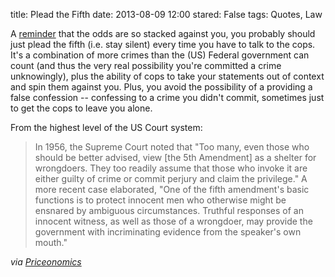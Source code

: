 title: Plead the Fifth
date: 2013-08-09 12:00
stared: False
tags: Quotes, Law

A
[reminder](http://priceonomics.com/how-sergey-aleynikov-learned-never-to-talk-to-the/)
that the odds are so stacked against you, you probably should just plead the
fifth (i.e. stay silent) every time you have to talk to the cops. It's a
combination of more crimes than the (US) Federal government can count (and thus
the very real possibility you're committed a crime unknowingly), plus the
ability of cops to take your statements out of context and spin them against
you. Plus, you avoid the possibility of a providing a false confession --
confessing to a crime you didn't commit, sometimes just to get the cops to
leave you alone.

From the highest level of the US Court system:

> In 1956, the Supreme Court noted that "Too many, even those who should be
> better advised, view [the 5th Amendment] as a shelter for wrongdoers. They
> too readily assume that those who invoke it are either guilty of crime or
> commit perjury and claim the privilege." A more recent case elaborated, "One
> of the fifth amendment's basic functions is to protect innocent men who
> otherwise might be ensnared by ambiguous circumstances. Truthful responses of
> an innocent witness, as well as those of a wrongdoer, may provide the
> government with incriminating evidence from the speaker's own mouth."

*via [Priceonomics](http://priceonomics.com/how-sergey-aleynikov-learned-never-to-talk-to-the/)*
